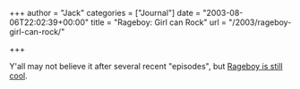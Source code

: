 +++
author = "Jack"
categories = ["Journal"]
date = "2003-08-06T22:02:39+00:00"
title = "Rageboy: Girl can Rock"
url = "/2003/rageboy-girl-can-rock/"

+++

Y'all may not believe it after several recent "episodes", but [Rageboy is still cool][1].

 [1]: http://www.rageboy.com/2003_08_01_blogger-archive.html#106015812880425648 "all noise - all the time"